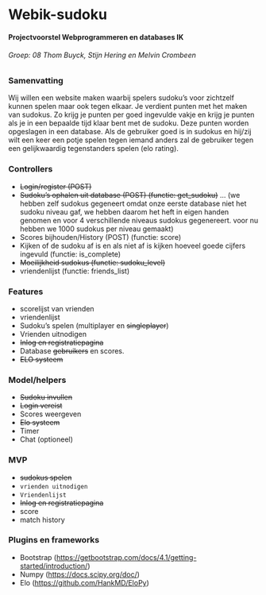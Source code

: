 # Webik-sudoku
#### Projectvoorstel Webprogrammeren en databases IK
###### Groep: 08 Thom Buyck, Stijn Hering en Melvin Crombeen

### Samenvatting

Wij willen een website maken waarbij spelers sudoku’s voor zichtzelf kunnen spelen maar ook tegen elkaar.
Je verdient punten met het maken van sudokus. Zo krijg je punten per goed ingevulde vakje en krijg je punten
als je in een bepaalde tijd klaar bent met de sudoku. Deze punten worden opgeslagen in een database.
Als de gebruiker goed is in sudokus en hij/zij wilt een keer een potje spelen tegen iemand anders zal de gebruiker tegen een gelijkwaardig
tegenstanders spelen (elo rating).

### Controllers

* ~~Login/register (POST)~~
* ~~Sudoku’s ophalen uit database (POST) (functie: get_sudoku)~~
... (we hebben zelf sudokus gegeneert omdat onze eerste database niet het sudoku niveau gaf, we hebben daarom het heft in eigen handen genomen en voor 4 verschillende niveaus sudokus gegenereert.
     voor nu hebben we 1000 sudokus per niveau gemaakt)
* Scores bijhouden/History (POST) (functie: score)
* Kijken of de sudoku af is en als niet af is kijken hoeveel goede cijfers ingevuld (functie: is_complete)
* ~~Moeilijkheid sudokus (functie: sudoku_level)~~
* vriendenlijst (functie: friends_list)




### Features

* scorelijst van vrienden
* vriendenlijst
* Sudoku’s spelen (multiplayer en ~~singleplayer~~)
* Vrienden uitnodigen
* ~~Inlog en registratiepagina~~
* Database ~~gebruikers~~ en scores.
* ~~ELO systeem~~

### Model/helpers

* ~~Sudoku invullen~~
* ~~Login vereist~~
* Scores weergeven
* ~~Elo systeem~~
* Timer
* Chat (optioneel)


### MVP

* ~~sudokus spelen~~
* `vrienden uitnodigen`
* `Vriendenlijst`
* ~~Inlog en registratiepagina~~
* score
* match history

### Plugins en frameworks

* Bootstrap (https://getbootstrap.com/docs/4.1/getting-started/introduction/)
* Numpy (https://docs.scipy.org/doc/)
* Elo (https://github.com/HankMD/EloPy)






